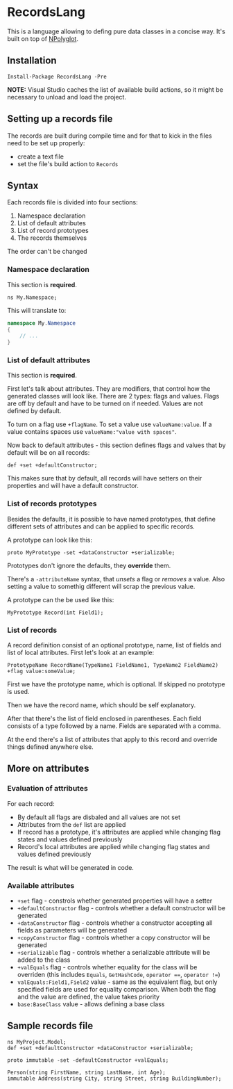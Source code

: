 # RecordsLang

This is a language allowing to defing pure data classes in a concise way. It's built on top of [NPolyglot](https://github.com/Artemigos/NPolyglot.Core).

## Installation

`Install-Package RecordsLang -Pre`

**NOTE:** Visual Studio caches the list of available build actions, so it might be necessary to unload and load the project.

## Setting up a records file

The records are built during compile time and for that to kick in the files need to be set up properly:

* create a text file
* set the file's build action to `Records`

## Syntax

Each records file is divided into four sections:

1. Namespace declaration
1. List of default attributes
1. List of record prototypes
1. The records themselves

The order can't be changed

### Namespace declaration

This section is **required**.

```
ns My.Namespace;
```

This will translate to:

```csharp
namespace My.Namespace
{
    // ...
}
```

### List of default attributes

This section is **required**.

First let's talk about attributes. They are modifiers, that control how the generated classes will look like. There are 2 types: flags and values. Flags are off by default and have to be turned on if needed. Values are not defined by default.

To turn on a flag use `+flagName`. To set a value use `valueName:value`. If a value contains spaces use `valueName:"value with spaces"`.

Now back to default attributes - this section defines flags and values that by default will be on all records:

```
def +set +defaultConstructor;
```

This makes sure that by default, all records will have setters on their properties and will have a default constructor.

### List of records prototypes

Besides the defaults, it is possible to have named prototypes, that define different sets of attributes and can be applied to specific records.

A prototype can look like this:

```
proto MyPrototype -set +dataConstructor +serializable;
```

Prototypes don't ignore the defaults, they **override** them.

There's a `-attributeName` syntax, that *unsets* a flag or *removes* a value. Also setting a value to somethig different will scrap the previous value.

A prototype can the be used like this:

```
MyPrototype Record(int Field1);
```

### List of records

A record definition consist of an optional prototype, name, list of fields and list of local attributes. First let's look at an example:

```
PrototypeName RecordName(TypeName1 FieldName1, TypeName2 FieldName2) +flag value:someValue;
```

First we have the prototype name, which is optional. If skipped no prototype is used.

Then we have the record name, which should be self explanatory.

After that there's the list of field enclosed in parentheses. Each field consists of a type followed by a name. Fields are separated with a comma.

At the end there's a list of attributes that apply to this record and override things defined anywhere else.

## More on attributes

### Evaluation of attributes

For each record:

* By default all flags are disbaled and all values are not set
* Attributes from the `def` list are applied
* If record has a prototype, it's attributes are applied while changing flag states and values defined previously
* Record's local attributes are applied while changing flag states and values defined previously

The result is what will be generated in code.

### Available attributes

* `+set` flag - constrols whether generated properties will have a setter
* `+defaultConstructor` flag - controls whether a default constructor will be generated
* `+dataConstructor` flag - controls whether a constructor accepting all fields as parameters will be generated
* `+copyConstructor` flag - controls whether a copy constructor will be generated
* `+serializable` flag - controls whether a serializable attribute will be added to the class
* `+valEquals` flag - controls whether equality for the class will be overriden (this includes `Equals`, `GetHashCode`, `operator ==`, `operator !=`)
* `valEquals:Field1,Field2` value - same as the equivalent flag, but only specified fields are used for equality comparison. When both the flag and the value are defined, the value takes priority
* `base:BaseClass` value - allows defining a base class

## Sample records file

```
ns MyProject.Model;
def +set +defaultConstructor +dataConstructor +serializable;

proto immutable -set -defaultConstructor +valEquals;

Person(string FirstName, string LastName, int Age);
immutable Address(string City, string Street, string BuildingNumber);
```
